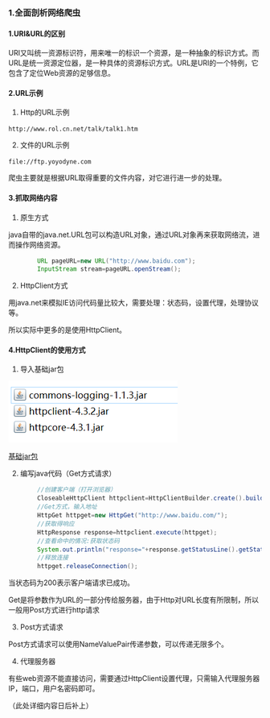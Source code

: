 ### 1.全面剖析网络爬虫    

#### 1.URI&URL的区别  

URI又叫统一资源标识符，用来唯一的标识一个资源，是一种抽象的标识方式。而URL是统一资源定位器，是一种具体的资源标识方式。URL是URI的一个特例，它包含了定位Web资源的足够信息。  

#### 2.URL示例   

1. Http的URL示例   

``http://www.rol.cn.net/talk/talk1.htm``  

2. 文件的URL示例   

``file://ftp.yoyodyne.com``  

爬虫主要就是根据URL取得重要的文件内容，对它进行进一步的处理。   

#### 3.抓取网络内容   

1. 原生方式     

java自带的java.net.URL包可以构造URL对象，通过URL对象再来获取网络流，进而操作网络资源。   

```java
		URL pageURL=new URL("http://www.baidu.com");
		InputStream stream=pageURL.openStream();
```

2. HttpClient方式   

用java.net来模拟IE访问代码量比较大，需要处理：状态码，设置代理，处理协议等。  

所以实际中更多的是使用HttpClient。    

#### 4.HttpClient的使用方式

1. 导入基础jar包  


![](../img/p01.png)   

[基础jar包](../JarPackage/base)   

2. 编写java代码（Get方式请求）     

```java
		//创建客户端（打开浏览器）  
		CloseableHttpClient httpclient=HttpClientBuilder.create().build();
		//Get方式，输入地址
		HttpGet httpget=new HttpGet("http://www.baidu.com/");
		//获取得响应   
		HttpResponse response=httpclient.execute(httpget);
		//查看命中的情况:获取状态码
		System.out.println("response="+response.getStatusLine().getStatusCode());
		//释放连接
		httpget.releaseConnection();
```

当状态码为200表示客户端请求已成功。   

Get是将参数作为URL的一部分传给服务器，由于Http对URL长度有所限制，所以一般用Post方式进行http请求   

3. Post方式请求  

Post方式请求可以使用NameValuePair传递参数，可以传递无限多个。   

4. 代理服务器   

有些web资源不能直接访问，需要通过HttpClient设置代理，只需输入代理服务器IP，端口，用户名密码即可。

（此处详细内容日后补上）   
